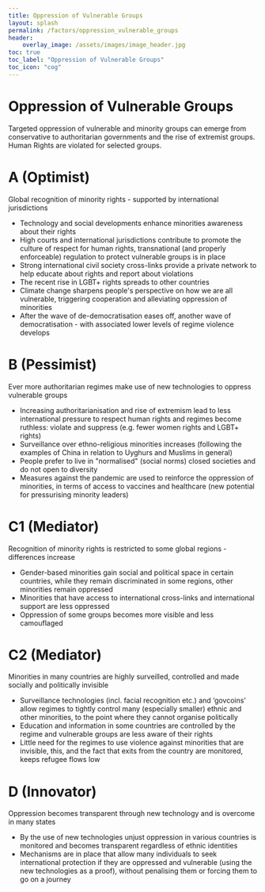 ```yaml
---
title: Oppression of Vulnerable Groups
layout: splash
permalink: /factors/oppression_vulnerable_groups
header:
    overlay_image: /assets/images/image_header.jpg
toc: true
toc_label: "Oppression of Vulnerable Groups"
toc_icon: "cog"
---
```


# Oppression of Vulnerable Groups
Targeted oppression of vulnerable and minority groups can emerge from conservative to authoritarian governments and the rise of extremist groups. Human Rights are violated for selected groups. 
# A (Optimist)
Global recognition of minority rights - supported by international jurisdictions
* Technology and social developments enhance minorities awareness about their rights
* High courts and international jurisdictions contribute to promote the culture of respect for human rights, transnational (and properly enforceable) regulation to protect vulnerable groups is in place
* Strong international civil society cross-links provide a private network to help educate about rights and report about violations
* The recent rise in LGBT+ rights spreads to other countries 
* Climate change sharpens people's perspective on how we are all vulnerable, triggering cooperation and alleviating oppression of minorities
* After the wave of de-democratisation eases off, another wave of democratisation - with associated lower levels of regime violence develops


# B (Pessimist)
Ever more authoritarian regimes make use of new technologies to oppress vulnerable groups 
* Increasing authoritarianisation and rise of extremism lead to less international pressure to respect human rights and regimes become ruthless: violate and suppress (e.g. fewer women rights and LGBT+ rights)
* Surveillance over ethno-religious minorities increases (following the examples of China in relation to Uyghurs and Muslims in general)
* People prefer to live in "normalised" (social norms) closed societies and do not open to diversity
* Measures against the pandemic are used to reinforce the oppression of minorities, in terms of access to vaccines and healthcare (new potential for pressurising minority leaders) 

# C1 (Mediator)
Recognition of minority rights is restricted to some global regions - differences increase
* Gender-based minorities gain social and political space in certain countries, while they remain discriminated in some regions, other minorities remain oppressed
* Minorities that have access to international cross-links and international support are less oppressed
* Oppression of some groups becomes more visible and less camouflaged


# C2 (Mediator)
Minorities in many countries are highly surveilled, controlled and made socially and politically invisible  
* Surveillance technologies (incl. facial recognition etc.) and ‘govcoins’ allow regimes to tightly control many (especially smaller) ethnic and other minorities, to the point where they cannot organise politically 
* Education and information in some countries are controlled by the regime and vulnerable groups are less aware of their rights
* Little need for the regimes to use violence against minorities that are invisible, this, and the fact that exits from the country are monitored, keeps refugee flows low

# D (Innovator)
Oppression becomes transparent through new technology and is overcome in many states
* By the use of new technologies unjust oppression in various countries is monitored and becomes transparent regardless of ethnic identities
* Mechanisms are in place that allow many individuals to seek international protection if they are oppressed and vulnerable (using the new technologies as a proof), without penalising them or forcing them to go on a journey



